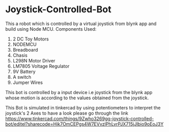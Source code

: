 # Joystick-Controlled-Bot
This a robot which is controlled by a virtual joystick from blynk app and build using Node MCU.
Components Used:
1) 2 DC Toy Motors
2) NODEMCU
3) Breadboard
4) Chasis
5) L298N Motor Driver
6) LM7805 Voltage Regulator
7) 9V Battery
8) A switch
9) Jumper Wires

This bot is controlled by a input device i.e joystick from the blynk app whose motion is according to the values obtained from the joystick.

This Bot is simulated in tinkercad by using potentiometers to interpret the joystick's 2 Axes to have a look please go through the link https://www.tinkercad.com/things/9Zwho3269gg-joystick-controlled-bot/editel?sharecode=Hik7OmCEPgs4W7EVvzlPhLvrPJX715jJlbio9oEoJ3Y
